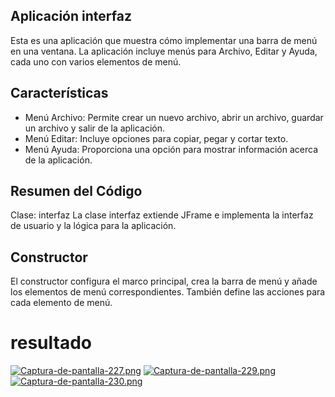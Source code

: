 ## Aplicación interfaz
Esta es una aplicación  que muestra cómo implementar una barra de menú en una ventana. La aplicación incluye menús para Archivo, Editar y Ayuda, cada uno con varios elementos de menú.

## Características
- Menú Archivo: Permite crear un nuevo archivo, abrir un archivo, guardar un archivo y salir de la aplicación.
- Menú Editar: Incluye opciones para copiar, pegar y cortar texto.
- Menú Ayuda: Proporciona una opción para mostrar información acerca de la aplicación.

## Resumen del Código
Clase: interfaz
La clase interfaz extiende JFrame e implementa la interfaz de usuario y la lógica para la aplicación.

## Constructor
El constructor configura el marco principal, crea la barra de menú y añade los elementos de menú correspondientes. También define las acciones para cada elemento de menú.

# resultado
[![Captura-de-pantalla-227.png](https://i.postimg.cc/GtV7fzJ1/Captura-de-pantalla-227.png)](https://postimg.cc/WqmwFGH9)
[![Captura-de-pantalla-229.png](https://i.postimg.cc/VL0HtQms/Captura-de-pantalla-229.png)](https://postimg.cc/RN9RrYW2)
[![Captura-de-pantalla-230.png](https://i.postimg.cc/XYM1cHYf/Captura-de-pantalla-230.png)](https://postimg.cc/PP4MdMZJ)
